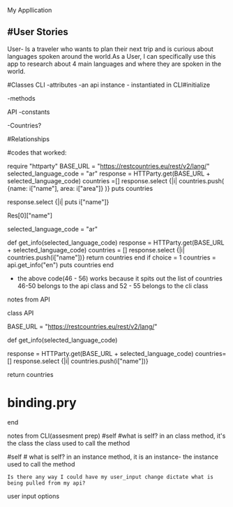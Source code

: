 My Appllication 



#User Stories
- 
User- Is a traveler who wants to plan their next trip and is curious about languages spoken around the world.As a User, I can specifically use this app to research about 4 main languages and where they are spoken in the world.

#Classes 
CLI 
 -attributes 
  -an api instance - instantiated in CLI#initialize



 -methods


API 
-constants


-Countries? 




#Relationships



#codes that worked: 


require "httparty"
BASE_URL = "https://restcountries.eu/rest/v2/lang/"
selected_language_code = "ar"
response = HTTParty.get(BASE_URL + selected_language_code)
countries =[]
 response.select {|i| countries.push(
   {name: i["name"], area: i["area"]}
   )}
   puts countries 

response.select {|i| puts i["name"]}

 Res[0]["name"]

selected_language_code = "ar"

def get_info(selected_language_code)
 response = HTTParty.get(BASE_URL + selected_language_code)
 countries = []
 response.select {|i| countries.push(i["name"])}
 return countries
end
if choice = 1 
   countries = api.get_info("en")
   puts countries
  end 
 - the above code(46 - 56) works because it spits out the list of countries  46-50 belongs to the api class and 52 - 55 belongs to the cli class 

notes from API 

class API 

  BASE_URL = "https://restcountries.eu/rest/v2/lang/"


def get_info(selected_language_code)

 response = HTTParty.get(BASE_URL + selected_language_code)
 countries=[]
 response.select {|i| countries.push(i["name"])}

 return countries
#  binding.pry

end

notes from CLI(assesment prep) 
 #self #what is self? in an class method, it's the class  the class used to call the method

#self # what is self? in an instance method, it is an instance- the instance used to call the method
    

    Is there any way I could have my user_input change dictate what is being pulled from my api? 


    
 user input options 
<!-- #     # choice = get_user_input("What language do you want? \n 1.Arabic \n 2.English\n 3.French \n 4.Spanish")
 if choice == "1"
  selected_language = "ar"
 elsif choice == "2"
  selected_language = "en"
elsif choice == 3
 selected_language = "fr"
elsif choice == 4
selected_language = "es"
 else 
print "Wrong input, please try again"
 end 
#     end 
#   # end 
#   def countries 
#     countries = api.get_info("en")
  # end  -->
